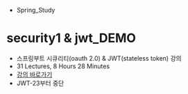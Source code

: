 -   Spring_Study

# security1 & jwt_DEMO

-   스프링부트 시큐리티(oauth 2.0) & JWT(stateless token) 강의
-   31 Lectures, 8 Hours 28 Minutes
-   [강의 바로가기](https://www.inflearn.com/course/스프링부트-시큐리티/dashboard)
-   JWT-23부터 중단
